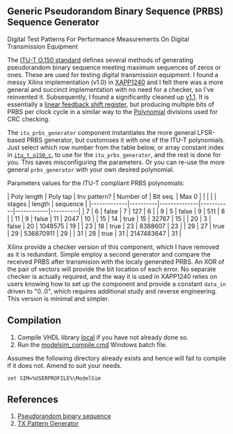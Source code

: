 ## Generic Pseudorandom Binary Sequence (PRBS) Sequence Generator

Digital Test Patterns For Performance Measurements On Digital Transmission Equipment

The [ITU-T O.150 standard](https://www.itu.int/rec/T-REC-O.150-199210-S) defines several methods of generating pseudorandom binary sequence meeting maximum sequences of zeros or ones. These are used for testing digital transmission equipment. I found a messy Xilinx implementation (v1.0) in [XAPP1240](https://docs.amd.com/r/en-US/xapp1240-k7-us-clk-data-recovery) and I felt there was a more general and succinct implementation with no need for a checker, so I've reinvented it. Subsequently, I found a significantly cleaned up [v1.1](https://raw.githubusercontent.com/palbicoc/AUX_Bus/refs/heads/master/AUX_bus.srcs/sources_1/new/prbs_any.vhd). It is essentially a [linear feedback shift register](../LFSR), but producing multiple bits of PRBS per clock cycle in a similar way to the [Polynomial](../Polynomial) divisions used for CRC checking.

The `itu_prbs_generator` component instantiates the more general LFSR-based PRBS generator, but customises it with one of the ITU-T polynomials. Just select which row number from the table below, or array constant index in [`itu_t_o150_c`](../Local/lfsr_pkg.vhdl#L84), to use for the `itu_prbs_generator`, and the rest is done for you. This saves misconfiguring the parameters. Or you can re-use the more general `prbs_generator` with your own desired polynomial.

Parameters values for the ITU-T compliant PRBS polynomials:

| Poly length | Poly tap | Inv pattern? | Number of |   Bit seq. |  Max 0   |
|             |          |              |   stages  |    length  | sequence |
|-------------|----------|--------------|-----------|------------|----------|
|       7     |     6    |     false    |      7    |        127 |     6    |
|       9     |     5    |     false    |      9    |        511 |     8    |
|      11     |     9    |     false    |     11    |       2047 |    10    |
|      15     |    14    |     true     |     15    |      32767 |    15    |
|      20     |     3    |     false    |     20    |    1048575 |    19    |
|      23     |    18    |     true     |     23    |    8388607 |    23    |
|      29     |    27    |     true     |     29    |  536870911 |    29    |
|      31     |    28    |     true     |     31    | 2147483647 |    31    |

Xilinx provide a checker version of this component, which I have removed as it is redundant. Simple employ a second generator and compare the received PRBS after transmision with the localy generated PRBS. An XOR of the pair of vectors will provide the bit location of each error. No separate checker is actually required, and the way it is used in XAPP1240 relies on users knowing how to set up the component and provide a constant `data_in` driven to "0..0", which requires additional study and reverse engineering. This version is minimal and simpler.


## Compilation

1. Compile VHDL library [local](../Local) if you have not already done so.
2. Run the [modelsim_compile.cmd](modelsim_compile.cmd) Windows batch file.

Assumes the following directory already exists and hence will fail to compile if it does not. Amend to suit your needs.

```batch
set SIM=%USERPROFILE%\ModelSim
```


## References

1. [Pseudorandom binary sequence](https://en.wikipedia.org/wiki/Pseudorandom_binary_sequence)
2. [TX Pattern Generator](https://docs.amd.com/r/en-US/am017-versal-gtm-transceivers/TX-Pattern-Generator)
